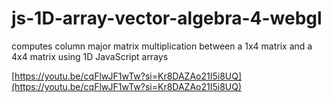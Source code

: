 # js-1D-array-vector-algebra-4-webgl
computes column major matrix multiplication between a 1x4 matrix and a 4x4 matrix using 1D JavaScript arrays

[https://youtu.be/cqFlwJF1wTw?si=Kr8DAZAo21I5i8UQ](https://youtu.be/cqFlwJF1wTw?si=Kr8DAZAo21I5i8UQ)
